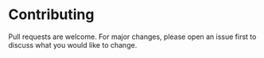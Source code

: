 # Contributing
Pull requests are welcome. For major changes, please open an issue first to discuss what you would like to change.
